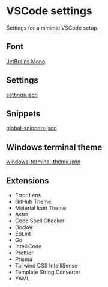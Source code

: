 # VSCode settings

Settings for a minimal VSCode setup.

## Font

[JetBrains Mono](https://www.jetbrains.com/lp/mono/)

## Settings

[settings.json](https://github.com/MaximilianHagelstam/vscode-settings/blob/main/settings.json)

## Snippets

[global-snippets.json](https://github.com/MaximilianHagelstam/vscode-settings/blob/main/global-snippets.json)

## Windows terminal theme

[windows-terminal-theme.json](https://github.com/MaximilianHagelstam/vscode-settings/blob/main/windows-terminal-theme.json)

## Extensions

- Error Lens
- GitHub Theme
- Material Icon Theme
- Astro
- Code Spell Checker
- Docker
- ESLint
- Go
- IntelliCode
- Prettier
- Prisma
- Tailwind CSS IntelliSense
- Template String Converter
- YAML
